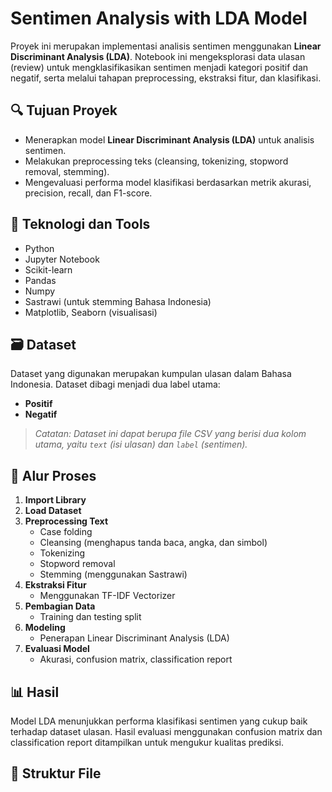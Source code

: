 # Sentimen Analysis with LDA Model

Proyek ini merupakan implementasi analisis sentimen menggunakan **Linear Discriminant Analysis (LDA)**. Notebook ini mengeksplorasi data ulasan (review) untuk mengklasifikasikan sentimen menjadi kategori positif dan negatif, serta melalui tahapan preprocessing, ekstraksi fitur, dan klasifikasi.

## 🔍 Tujuan Proyek

- Menerapkan model **Linear Discriminant Analysis (LDA)** untuk analisis sentimen.
- Melakukan preprocessing teks (cleansing, tokenizing, stopword removal, stemming).
- Mengevaluasi performa model klasifikasi berdasarkan metrik akurasi, precision, recall, dan F1-score.

## 🧰 Teknologi dan Tools

- Python
- Jupyter Notebook
- Scikit-learn
- Pandas
- Numpy
- Sastrawi (untuk stemming Bahasa Indonesia)
- Matplotlib, Seaborn (visualisasi)

## 🗃️ Dataset

Dataset yang digunakan merupakan kumpulan ulasan dalam Bahasa Indonesia. Dataset dibagi menjadi dua label utama:
- **Positif**
- **Negatif**

> *Catatan: Dataset ini dapat berupa file CSV yang berisi dua kolom utama, yaitu `text` (isi ulasan) dan `label` (sentimen).*

## 🔄 Alur Proses

1. **Import Library**
2. **Load Dataset**
3. **Preprocessing Text**
   - Case folding
   - Cleansing (menghapus tanda baca, angka, dan simbol)
   - Tokenizing
   - Stopword removal
   - Stemming (menggunakan Sastrawi)
4. **Ekstraksi Fitur**
   - Menggunakan TF-IDF Vectorizer
5. **Pembagian Data**
   - Training dan testing split
6. **Modeling**
   - Penerapan Linear Discriminant Analysis (LDA)
7. **Evaluasi Model**
   - Akurasi, confusion matrix, classification report

## 📊 Hasil

Model LDA menunjukkan performa klasifikasi sentimen yang cukup baik terhadap dataset ulasan. Hasil evaluasi menggunakan confusion matrix dan classification report ditampilkan untuk mengukur kualitas prediksi.

## 📁 Struktur File

